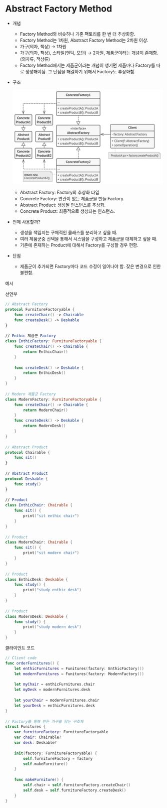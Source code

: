 # Abstract Factory Method

- 개념
    - Factory Method와 비슷하나 기존 팩토리를 한 번 더 추상화함.
    - Factory Method는 1차원, Abstract Factory Method는 2차원 이상.
    - 가구(의자, 책상) → 1차원
    - 가구(의자, 책상), 스타일(엔틱, 모던) → 2차원, 제품군이라는 개념이 존재함.(의자류, 책상류)
    - Factory Method에서는 제품군이라는 개념이 생기면 제품마다 Factory를 따로 생성해야됨.
    그 단점을 해결하기 위해서 Factory도 추상화함.
- 구조
    
    ![Untitled](Images/abstract_factory_method_uml.png)
    
    - Abstract Factory: Factory의 추상화 타입
    - Concrete Factory: 연관이 있는 제품군을 만들 Factory.
    - Abstract Product: 생성될 인스턴스를 추상화.
    - Concrete Product: 최종적으로 생성되는 인스턴스.
- 언제 사용할까?
    - 생성을 책임지는 구체적인 클래스를 분리하고 싶을 때.
    - 여러 제품군중 선택을 통해서 시스템을 구성하고 제품군을 대체하고 싶을 때.
    - 기존에 존재하는 Product에 대해서 Factory를 구성할 경우 편함.
- 단점
    - 제품군이 추가되면 Factory마다 코드 수정이 일어나야 함. 잦은 변경으로 인한 불편함.

예시

선언부

```swift
// Abstract Factory
protocol FurnitureFactoryable {
    func createChair() -> Chairable
    func createDesk() -> Deskable
}

// Enthic 제품군 Factory
class EnthicFactory: FurnitureFactoryable {
    func createChair() -> Chairable {
        return EnthicChair()
    }
    
    func createDesk() -> Deskable {
        return EnthicDesk()
    }
}

// Modern 제품군 Factory
class ModernFactory: FurnitureFactoryable {
    func createChair() -> Chairable {
        return ModernChair()
    }
    func createDesk() -> Deskable {
        return ModernDesk()
    }
}

// Abstract Product
protocol Chairable {
    func sit()
}

// Abstract Product
protocol Deskable {
    func study()
}

// Product
class EnthicChair: Chairable {
    func sit() {
        print("sit enthic chair")
    }
}

// Product
class ModernChair: Chairable {
    func sit() {
        print("sit modern chair")
    }
}

// Product
class EnthicDesk: Deskable {
    func study() {
        print("study enthic desk")
    }
}

// Product
class ModernDesk: Deskable {
    func study() {
        print("study modern desk")
    }
}
```

클라이언트 코드

```swift
// Client code
func orderFurnitures() {
    let enthicFurnitures = Funitures(factory: EnthicFactory())
    let modernFurnitures = Funitures(factory: ModernFactory())

    let myChair = enthicFurnitures.chair
    let myDesk = modernFurnitures.desk

    let yourChair = modernFurnitures.chair
    let yourDesk = enthicFurnitures.desk
}

// Factory를 통해 만든 가구를 담는 구조체
struct Funitures {
    var furnitureFactory: FurnitureFactoryable
    var chair: Chairable?
    var desk: Deskable?
    
    init(factory: FurnitureFactoryable) {
        self.furnitureFactory = factory
        self.makeFurniture()
    }
    
    func makeFurniture() {
        self.chair = self.furnitureFactory.createChair()
        self.desk = self.furnitureFactory.createDesk()
    }
}
```
